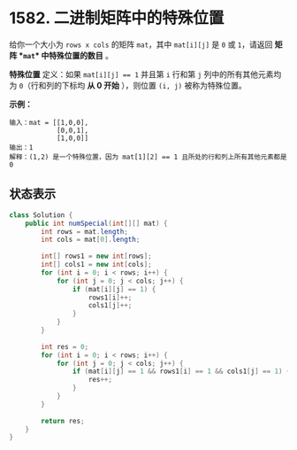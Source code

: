 # 1582. 二进制矩阵中的特殊位置

给你一个大小为 `rows x cols` 的矩阵 `mat`，其中 `mat[i][j]` 是 `0` 或 `1`，请返回 **矩阵 \*`mat`\* 中特殊位置的数目** 。

**特殊位置** 定义：如果 `mat[i][j] == 1` 并且第 `i` 行和第 `j` 列中的所有其他元素均为 `0`（行和列的下标均 **从 0 开始** ），则位置 `(i, j)` 被称为特殊位置。

 

**示例：**

```
输入：mat = [[1,0,0],
            [0,0,1],
            [1,0,0]]
输出：1
解释：(1,2) 是一个特殊位置，因为 mat[1][2] == 1 且所处的行和列上所有其他元素都是 0
```



## 状态表示

```java
class Solution {
    public int numSpecial(int[][] mat) {
        int rows = mat.length;
        int cols = mat[0].length;
        
        int[] rows1 = new int[rows];
        int[] cols1 = new int[cols];
        for (int i = 0; i < rows; i++) {
            for (int j = 0; j < cols; j++) {
                if (mat[i][j] == 1) {
                    rows1[i]++;
                    cols1[j]++;
                }
            }
        }
        
        int res = 0;
        for (int i = 0; i < rows; i++) {
            for (int j = 0; j < cols; j++) {
                if (mat[i][j] == 1 && rows1[i] == 1 && cols1[j] == 1) {
                    res++;
                } 
            }
        }
        
        return res;
    }
}
```

